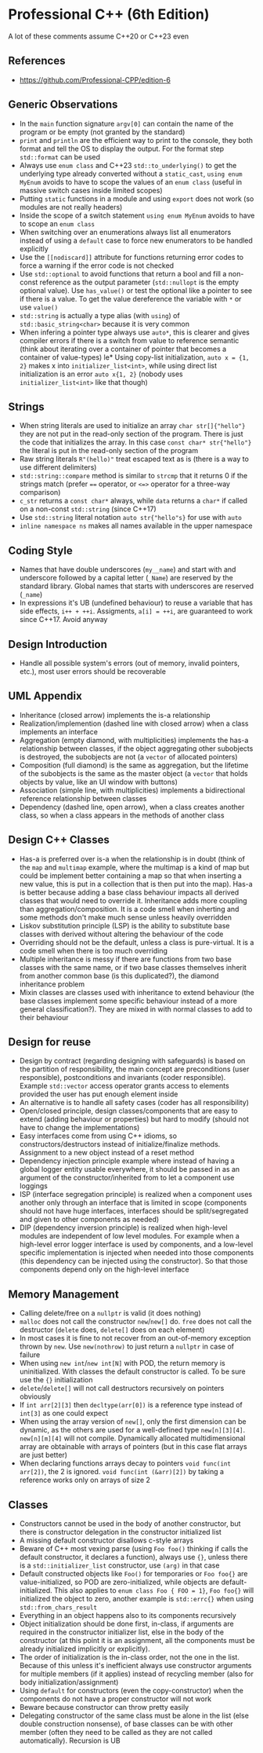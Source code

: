 # Professional C++ (6th Edition)

A lot of these comments assume C++20 or C++23 even

## References

* https://github.com/Professional-CPP/edition-6


## Generic Observations

* In the `main` function signature `argv[0]` can contain the name of the program or be empty (not granted by the standard)
* `print` and `println` are the efficient way to print to the console, they both format and tell the OS to display the output. For the format step `std::format` can be used
* Always use `enum class` and C++23 `std::to_underlying()` to get the underlying type already converted without a `static_cast`, `using enum MyEnum` avoids to have to scope the values of an `enum class` (useful in massive switch cases inside limited scopes)
* Putting `static` functions in a module and using `export` does not work (so modules are not really headers)
* Inside the scope of a switch statement `using enum MyEnum` avoids to have to scope an `enum class`
* When switching over an enumerations always list all enumerators instead of using a `default` case to force new enumerators to be handled explicitly
* Use the `[[nodiscard]]` attribute for functions returning error codes to force a warning if the error code is not checked
* Use `std::optional` to avoid functions that return a bool and fill a non-const reference as the output parameter (`std::nullopt` is the empty optional value). Use `has_value()` or test the optional like a pointer to see if there is a value. To get the value dereference the variable with `*` or use `value()`
* `std::string` is actually a type alias (with `using`) of `std::basic_string<char>` because it is very common
* When infering a pointer type always use `auto*`, this is clearer and gives compiler errors if there is a switch from value to reference semantic (think about iterating over a container of pointer that becomes a container of value-types)
le* Using copy-list initialization, `auto x = {1, 2}` makes x into `initializer_list<int>`, while using direct list initialization is an error `auto x{1, 2}` (nobody uses `initializer_list<int>` like that though)

## Strings

* When string literals are used to initialize an array `char str[]{"hello"}` they are not put in the read-only section of the program. There is just the code that initializes the array. In this case `const char* str{"hello"}` the literal is put in the read-only section of the program
* Raw string literals `R"(hello)"` treat escaped text as is (there is a way to use different delimiters)
* `std::string::compare` method is similar to `strcmp` that it returns 0 if the strings match (prefer `==` operator, or `<=>` operator for a three-way comparison)
* `c_str` returns a `const char*` always, while `data` returns a `char*` if called on a non-const `std::string` (since C++17)
* Use `std::string` literal notation `auto str{"hello"s}` for use with `auto`
* `inline namespace ns` makes all names available in the upper namespace

## Coding Style

* Names that have double underscores (`my__name`) and start with and underscore followed by a capital letter (`_Name`) are reserved by the standard library. Global names that starts with underscores are reserved (`_name`)
* In expressions it's UB (undefined behaviour) to reuse a variable that has side effects, `i++ + ++i`. Assigments, `a[i] = ++i`, are guaranteed to work since C++17. Avoid anyway

## Design Introduction

* Handle all possible system's errors (out of memory, invalid pointers, etc.), most user errors should be recoverable

## UML Appendix

* Inheritance (closed arrow) implements the is-a relationship
* Realization/implemention (dashed line with closed arrow) when a class implements an interface
* Aggregation (empty diamond, with multiplicities) implements the has-a relationship between classes, if the object aggregating other subobjects is destroyed, the subobjects are not (a `vector` of allocated pointers)
* Composition (full diamond) is the same as aggregation, but the lifetime of the subobjects is the same as the master object (a `vector` that holds objects by value, like an UI window with buttons)
* Association (simple line, with multiplicities) implements a bidirectional reference relationship between classes
* Dependency (dashed line, open arrow), when a class creates another class, so when a class appears in the methods of another class

## Design C++ Classes

* Has-a is preferred over is-a when the relationship is in doubt (think of the `map` and `multimap` example, where the multimap is a kind of map but could be implement better containing a map so that when inserting a new value, this is put in a collection that is then put into the map). Has-a is better because adding a base class behaviour impacts all derived classes that would need to override it. Inheritance adds more coupling than aggregation/composition. It is a code smell when inherting and some methods don't make much sense unless heavily overridden
* Liskov substitution principle (LSP) is the ability to substitute base classes with derived without altering the behaviour of the code
* Overriding should not be the default, unless a class is pure-virtual. It is a code smell when there is too much overriding
* Multiple inheritance is messy if there are functions from two base classes with the same name, or if two base classes themselves inherit from another common base (is this duplicated?), the diamond inheritance problem
* Mixin classes are classes used with inheritance to extend behaviour (the base classes implement some specific behaviour instead of a more general classification?). They are mixed in with normal classes to add to their behaviour

## Design for reuse

* Design by contract (regarding designing with safeguards) is based on the partition of responsibility, the main concept are preconditions (user responsible), postconditions and invariants (coder responsible). Example `std::vector` access operator grants access to elements provided the user has put enough element inside
* An alternative is to handle all safety cases (coder has all responsibility)
* Open/closed principle, design classes/components that are easy to extend (adding behaviour or properties) but hard to modify (should not have to change the implementations)
* Easy interfaces come from using C++ idioms, so constructors/destructors instead of initialize/finalize methods. Assignment to a new object instead of a reset method
* Dependency injection principle example where instead of having a global logger entity usable everywhere, it should be passed in as an argument of the constructor/inherited from to let a component use loggings
* ISP (interface segregation principle) is realized when a component uses another only through an interface that is limited in scope (components should not have huge interfaces, interfaces should be split/segregated and given to other components as needed)
* DIP (dependency inversion principle) is realized when high-level modules are independent of low level modules. For example when a high-level error logger interface is used by components, and a low-level specific implementation is injected when needed into those components (this dependency can be injected using the constructor). So that those components depend only on the high-level interface

## Memory Management

* Calling delete/free on a `nullptr` is valid (it does nothing)
* `malloc` does not call the constructor `new`/`new[]` do. `free` does not call the destructor (`delete` does, `delete[]` does on each element)
* In most cases it is fine to not recover from an out-of-memory exception thrown by `new`. Use `new(nothrow)` to just return a `nullptr` in case of failure
* When using `new int`/`new int[N]` with POD, the return memory is uninitialized. With classes the default constructor is called. To be sure use the `{}` initialization
* `delete`/`delete[]` will not call destructors recursively on pointers obviously
* If `int arr[2][3]` then `decltype(arr[0])` is a reference type instead of `int[3]` as one could expect
* When using the array version of `new[]`, only the first dimension can be dynamic, as the others are used for a well-defined type `new[n][3][4]`. `new[n][m][4]` will not compile. Dynamically allocated multidimensional array are obtainable with arrays of pointers (but in this case flat arrays are just better)
* When declaring functions arrays decay to pointers `void func(int arr[2])`, the 2 is ignored. `void func(int (&arr)[2])` by taking a reference works only on arrays of size 2

## Classes

* Constructors cannot be used in the body of another constructor, but there is constructor delegation in the constructor initialized list
* A missing default constructor disallows c-style arrays
* Beware of C++ most vexing parse (using `Foo foo()` thinking if calls the default constructor, it declares a function), always use `{}`, unless there is a `std::initializer_list` constructor, use `(arg)` in that case
* Default constructed objects like `Foo()` for temporaries or `Foo foo{}` are value-initialized, so POD are zero-initialized, while objects are default-initialized. This also applies to `enum class Foo { FOO = 1}`, `Foo foo{}` will initialized the object to zero, another example is `std::errc{}` when using `std::from_chars_result`
* Everything in an object happens also to its components recursively
* Object initialization should be done first, in-class, if arguments are required in the constructor initializer list, else in the body of the constructor (at this point it is an assignment, all the components must be already initialized implicitly or explicitly). 
* The order of initialization is the in-class order, not the one in the list. Because of this unless it's inefficient always use constructor arguments for multiple members (if it applies) instead of recycling member (also for body initialization/assignment)
* Using `default` for constructors (even the copy-constructor) when the components do not have a proper constructor will not work
* Beware because constructor can throw pretty easily
* Delegating constructor of the same class must be alone in the list (else double construction nonsense), of base classes can be with other member (often they need to be called as they are not called automatically). Recursion is UB
